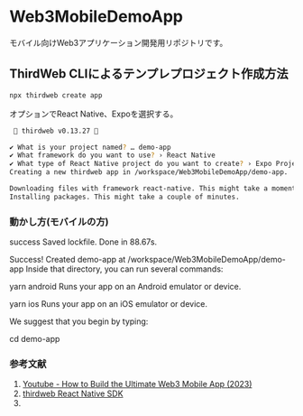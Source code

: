 # Web3MobileDemoApp
モバイル向けWeb3アプリケーション開発用リポジトリです。

## ThirdWeb CLIによるテンプレプロジェクト作成方法

```bash
npx thirdweb create app
```

オプションでReact Native、Expoを選択する。

```bash
 💎 thirdweb v0.13.27 💎

✔ What is your project named? … demo-app
✔ What framework do you want to use? › React Native
✔ What type of React Native project do you want to create? › Expo Project
Creating a new thirdweb app in /workspace/Web3MobileDemoApp/demo-app.

Downloading files with framework react-native. This might take a moment.
Installing packages. This might take a couple of minutes. 
```

### 動かし方(モバイルの方)

success Saved lockfile.
Done in 88.67s.

Success! Created demo-app at /workspace/Web3MobileDemoApp/demo-app
Inside that directory, you can run several commands:

  yarn android
    Runs your app on an Android emulator or device.

  yarn ios
    Runs your app on an iOS emulator or device.

We suggest that you begin by typing:

  cd demo-app


### 参考文献
1. [Youtube - How to Build the Ultimate Web3 Mobile App (2023)](https://www.youtube.com/watch?v=73YzK0SLfbQ)
2. [thirdweb React Native SDK](https://portal.thirdweb.com/react-native?ref=blog.thirdweb.com)
3. []()